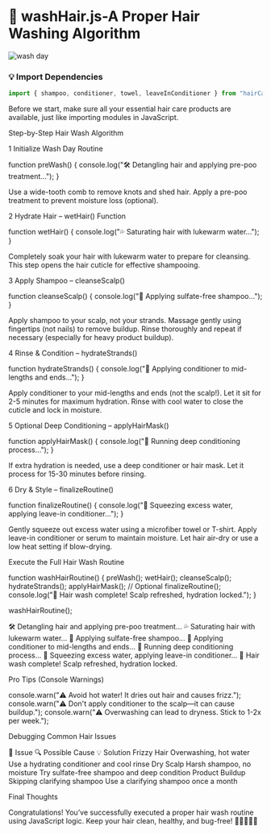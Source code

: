 # **🧴 washHair.js-A Proper Hair Washing Algorithm**
![wash day](https://media.istockphoto.com/id/175411403/photo/her-hair-product-gets-the-job-done-everytime-haircare.webp?a=1&b=1&s=612x612&w=0&k=20&c=BT46cHZUueGo1R43DIQSy8lSAfcaOcumiQIA9P4NG60=)

### 💡 Import Dependencies
```javascript
import { shampoo, conditioner, towel, leaveInConditioner } from "hairCareKit";
```
Before we start, make sure all your essential hair care products are available, just like importing modules in JavaScript.

 Step-by-Step Hair Wash Algorithm

  1 Initialize Wash Day Routine
  
  function preWash() {
    console.log("🛠️ Detangling hair and applying pre-poo treatment...");
}

Use a wide-tooth comb to remove knots and shed hair.
Apply a pre-poo treatment to prevent moisture loss (optional).

2 Hydrate Hair – wetHair() Function

function wetHair() {
    console.log("💦 Saturating hair with lukewarm water...");
}


Completely soak your hair with lukewarm water to prepare for cleansing.
This step opens the hair cuticle for effective shampooing.


 3 Apply Shampoo – cleanseScalp()

function cleanseScalp() {
    console.log("🧴 Applying sulfate-free shampoo...");
}

Apply shampoo to your scalp, not your strands.
Massage gently using fingertips (not nails) to remove buildup.
Rinse thoroughly and repeat if necessary (especially for heavy product buildup).

4 Rinse & Condition – hydrateStrands()

function hydrateStrands() {
    console.log("🫧 Applying conditioner to mid-lengths and ends...");
}

Apply conditioner to your mid-lengths and ends (not the scalp!).
Let it sit for 2-5 minutes for maximum hydration.
Rinse with cool water to close the cuticle and lock in moisture.

5 Optional Deep Conditioning – applyHairMask()

function applyHairMask() {
    console.log("🔬 Running deep conditioning process...");
}

If extra hydration is needed, use a deep conditioner or hair mask.
Let it process for 15-30 minutes before rinsing.

6 Dry & Style – finalizeRoutine()

function finalizeRoutine() {
    console.log("📜 Squeezing excess water, applying leave-in conditioner...");
}

Gently squeeze out excess water using a microfiber towel or T-shirt.
Apply leave-in conditioner or serum to maintain moisture.
Let hair air-dry or use a low heat setting if blow-drying.



Execute the Full Hair Wash Routine

function washHairRoutine() {
    preWash();
    wetHair();
    cleanseScalp();
    hydrateStrands();
    applyHairMask(); // Optional
    finalizeRoutine();
    console.log("🎉 Hair wash complete! Scalp refreshed, hydration locked.");
}

washHairRoutine();

🛠️ Detangling hair and applying pre-poo treatment...
💦 Saturating hair with lukewarm water...
🧴 Applying sulfate-free shampoo...
🫧 Applying conditioner to mid-lengths and ends...
🔬 Running deep conditioning process...
📜 Squeezing excess water, applying leave-in conditioner...
🎉 Hair wash complete! Scalp refreshed, hydration locked.

Pro Tips (Console Warnings)

console.warn("⚠️ Avoid hot water! It dries out hair and causes frizz.");
console.warn("⚠️ Don't apply conditioner to the scalp—it can cause buildup.");
console.warn("⚠️ Overwashing can lead to dryness. Stick to 1-2x per week.");

Debugging Common Hair Issues

🛑 Issue	🔍 Possible Cause	💡 Solution
Frizzy Hair	Overwashing, hot water	Use a hydrating conditioner and cool rinse
Dry Scalp	Harsh shampoo, no moisture	Try sulfate-free shampoo and deep condition
Product Buildup	Skipping clarifying shampoo	Use a clarifying shampoo once a month


Final Thoughts

Congratulations! You’ve successfully executed a proper hair wash routine using JavaScript logic. Keep your hair clean, healthy, and bug-free! 🚀💇🏾‍♀️✨

